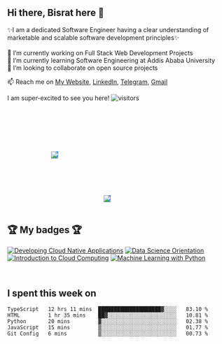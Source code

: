 ## Hi there, Bisrat here 👋

✨I am a dedicated Software Engineer having a clear understanding of marketable and scalable software development principles✨ <br /> <br />
🔭 I’m currently working on Full Stack Web Development Projects <br />
🌱 I’m currently learning Software Engineering at Addis Ababa University<br />
👯 I’m looking to collaborate on open source projects<br />
<!--⚡ Fun fact-->

📫 Reach me on <a href="https://bisrat-walle.netlify.app" target="_blank">My Website</a>, <a href="https://linkedin.com/in/bisrat-walle" target="_blank">LinkedIn</a>, <a href="https://t.me/bisratu" target="_blank">Telegram</a>, <a href="mailto:bisratwalle3@gmail.com" target="_blank">Gmail</a> 

I am super-excited to see you here!  ![visitors](https://visitor-badge.glitch.me/badge?page_id=${bisrat-walle}.${bisrat-walle})


<div width="100%" class="flex-container"><!-- .element: style="display: flex; flex-direction: row; flex-wrap:wrap; justify-content: space-between" -->

       
<img style="background-color:dodgerblue;margin:100px" src="https://github-readme-stats.vercel.app/api/top-langs?username=bisrat-walle&show_icons=true&hide_border=true&&count_private=true&include_all_commits=true&bg_color=1a1b27&text_color=1bbdab" /> 
  
       
<img style="background-color:dodgerblue" src="https://github-readme-stats.vercel.app/api?username=bisrat-walle&show_icons=true&hide_border=true&&count_private=true&include_all_commits=true&bg_color=1a1b27&text_color=1bbdab" />


</div>

<br />

## 🏆 My badges 🏆

<!--START_SECTION:badges-->
[![Developing Cloud Native Applications](https://images.credly.com/size/110x110/images/3545154f-08b4-4f6f-9592-c356d7108965/Developing_Cloud_Native_Applications.png)](http://www.credly.com/badges/ee394896-bc8d-40f6-be34-658fdc3da0ad "Developing Cloud Native Applications")
[![Data Science Orientation](https://images.credly.com/size/110x110/images/5fc2d535-e716-46c4-881a-f4822b8da0e5/Cognitive_Class_-_What_is_Data_Science.png)](http://www.credly.com/badges/69197986-cc63-4c78-b7e2-1122726289b3 "Data Science Orientation")
[![Introduction to Cloud Computing](https://images.credly.com/size/110x110/images/2d178f89-4816-4190-8c4a-3bdbfec9db01/Dev_Skills_Network_-_Cloud_Computing_Core.png)](http://www.credly.com/badges/0d88dfcf-075a-404c-b8fc-c4d01d3d32e1 "Introduction to Cloud Computing")
[![Machine Learning with Python](https://images.credly.com/size/110x110/images/5ae9bf9e-da6e-4cec-82eb-d2b4cfea9751/Machine_Learning_with_Python.png)](http://www.credly.com/badges/4a2bbe63-4236-49db-802e-e8e76b2d95ec "Machine Learning with Python")
<!--END_SECTION:badges-->

<br />

## I spent this week on
<!--START_SECTION:waka-->

```text
TypeScript   12 hrs 11 mins  ████████████████████▓░░░░   83.10 %
HTML         1 hr 35 mins    ██▓░░░░░░░░░░░░░░░░░░░░░░   10.81 %
Python       20 mins         ▓░░░░░░░░░░░░░░░░░░░░░░░░   02.38 %
JavaScript   15 mins         ▒░░░░░░░░░░░░░░░░░░░░░░░░   01.77 %
Git Config   6 mins          ▒░░░░░░░░░░░░░░░░░░░░░░░░   00.73 %
```

<!--END_SECTION:waka-->



<!--
**bisrat-walle/bisrat-walle** is a ✨ _special_ ✨ repository because its `README.md` (this file) appears on your GitHub profile.

Here are some ideas to get you started:

- 🤔 I’m looking for help with ...
- 💬 Ask me about ...
- 😄 Pronouns: ...
- ⚡ Fun fact: ...
-->
